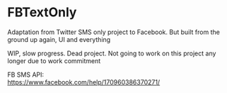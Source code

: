 # FBTextOnly
Adaptation from Twitter SMS only project to Facebook. But built from the ground up again, UI and everything

WIP, slow progress. Dead project. Not going to work on this project any longer due to work commitment

FB SMS API:
<br/>
https://www.facebook.com/help/170960386370271/
